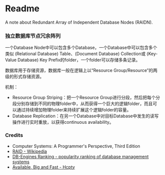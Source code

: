 # Readme
A note about Redundant Array of Independent Database Nodes (RAIDN).

### 独立数据库节点冗余阵列

一个Database Node中可以包含多个Database，一个Database中可以包含多个类似 (Relational Database) Table、(Document Database) Collection或 (Key-Value Database) Key Prefix的folder，一个folder可以存储多条记录。

数据库用于存储资源，数据库一般在逻辑上以“Resource Group/Resource”的两级的形式存储资源。

机制：
- Resource Group Striping：把一个Resource Group进行分段，然后把每个分段分别存储到不同的物理folder中，从而获得一个巨大的逻辑folder，而且可以通过持续增加物理folder来持续扩展这个逻辑folder的容量。
- Database Replication：在另一个Database中对目标Database中发生的读写操作进行实时重放，以获得continuous availability。

### Credits
- Computer Systems: A Programmer's Perspective, Third Edition
- [RAID - Wikipedia](https://en.wikipedia.org/wiki/RAID)
- [DB-Engines Ranking - popularity ranking of database management systems](https://db-engines.com/en/ranking)
- [Available, Big and Fast - Hcpty](https://github.com/hcpty/available-big-and-fast)

